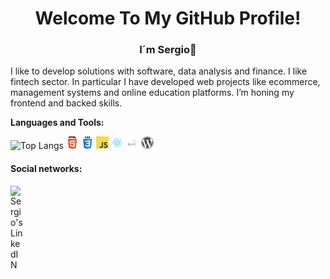 <div align="center">
  <h1>Welcome To My GitHub Profile!</h1>
  <h3>I´m Sergio👋</h3>
</div>
I like to develop solutions with software, data analysis and finance. I like fintech sector. In particular I have developed web projects like ecommerce, management systems and online education platforms. 
I’m honing my frontend and backed skills.


**Languages and Tools:**  

![Top Langs](https://github-readme-stats.vercel.app/api/top-langs/?username=sergio-gonzalez-sainz&layout=compact)  <code><img height="20" src="https://raw.githubusercontent.com/github/explore/80688e429a7d4ef2fca1e82350fe8e3517d3494d/topics/html/html.png"></code>
<code><img height="20" src="https://raw.githubusercontent.com/github/explore/80688e429a7d4ef2fca1e82350fe8e3517d3494d/topics/css/css.png"></code>
<code><img height="20" src="https://raw.githubusercontent.com/github/explore/80688e429a7d4ef2fca1e82350fe8e3517d3494d/topics/javascript/javascript.png"></code>
<code><img height="20" src="https://raw.githubusercontent.com/github/explore/80688e429a7d4ef2fca1e82350fe8e3517d3494d/topics/react/react.png"></code>
<code><img height="20" src="https://raw.githubusercontent.com/github/explore/80688e429a7d4ef2fca1e82350fe8e3517d3494d/topics/mysql/mysql.png"></code>
<code><img height="20" src="https://raw.githubusercontent.com/github/explore/80688e429a7d4ef2fca1e82350fe8e3517d3494d/topics/wordpress/wordpress.png"></code>

<div align="center">

  
</div>

<div align="left">
 <h4>Social networks:</h4>
 <a href="https://www.linkedin.com/in/sergio-abraham-gonz%C3%A1lez-sainz-43512815a/">
  <img align="left" alt="Sergio's LinkedIN" width="22px" src="https://raw.githubusercontent.com/peterthehan/peterthehan/master/assets/linkedin.svg" />
 </a>
</div>




